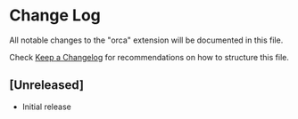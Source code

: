 # Change Log

All notable changes to the "orca" extension will be documented in this file.

Check [Keep a Changelog](http://keepachangelog.com/) for recommendations on how to structure this file.

## [Unreleased]

- Initial release